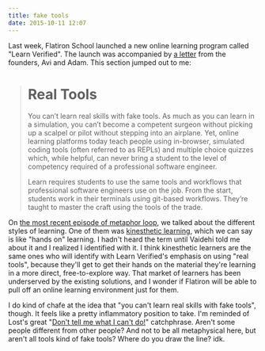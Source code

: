 ```yaml
---
title: fake tools
date: 2015-10-11 12:07
---
```


Last week, Flatiron School launched a new online learning program called "Learn
Verified". The launch was accompanied by [a letter][] from the founders, Avi
and Adam. This section jumped out to me:

> # Real Tools
>
> You can’t learn real skills with fake tools. As much as you can learn in a
> simulation, you can’t become a competent surgeon without picking up a scalpel
> or pilot without stepping into an airplane. Yet, online learning platforms
> today teach people using in-browser, simulated coding tools (often referred to
> as REPLs) and multiple choice quizzes which, while helpful, can never bring a
> student to the level of competency required of a professional software
> engineer.
>
> Learn requires students to use the same tools and workflows that
> professional software engineers use on the job. From the start, students work
> in their terminals using git-based workflows. They’re taught to master the
> craft using the tools of the trade.

[a letter]: http://blog.flatironschool.com/introducing-learn-a-new-type-of-online-learning-platform/

On [the most recent episode of metaphor loop][loop], we talked about the
different styles of learning. One of them was [kinesthetic learning][kl], which
we can say is like "hands on" learning. I hadn't heard the term until Vaidehi
told me about it and I realized I identified with it. I think kinesthetic
learners are the same ones who will identify with Learn Verified's emphasis on
using "real tools", because they'll get to get their hands on the material
they're learning in a more direct, free-to-explore way. That market of learners
has been underserved by the existing solutions, and I wonder if Flatiron will
be able to pull off an online learning environment just for them.

[loop]: /metaphorloop/2/
[kl]: https://en.wikipedia.org/wiki/Kinesthetic_learning

I do kind of chafe at the idea that "you can't learn real skills with fake
tools", though. It feels like a pretty inflammatory position to take. I'm
reminded of Lost's great "[Don't tell me what I can't do!][locke]" catchphrase.
Aren't some people different from other people? And not to be all metaphysical
here, but aren't all tools kind of fake tools? Where do you draw the line? idk.

[locke]: https://www.youtube.com/watch?v=eYmnzbLmCPk
